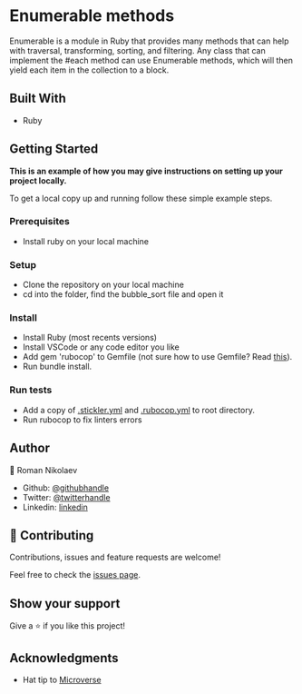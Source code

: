 # Enumerable methods
Enumerable is a module in Ruby that provides many methods that can help with traversal, transforming, sorting, and filtering. Any class that can implement the #each method can use Enumerable methods, which will then yield each item in the collection to a block.

## Built With

- Ruby

## Getting Started

**This is an example of how you may give instructions on setting up your project locally.**

To get a local copy up and running follow these simple example steps.

### Prerequisites

- Install ruby on your local machine

### Setup

- Clone the repository on your local machine
- cd into the folder, find the bubble_sort file and open it

### Install

- Install Ruby (most recents versions)
- Install VSCode or any code editor you like
- Add gem 'rubocop' to Gemfile (not sure how to use Gemfile? Read <a href="https://bundler.io/v1.15/guides/bundler_setup.html">this</a>).
- Run bundle install.

### Run tests

- Add a copy of <a href="https://github.com/microverseinc/linters-config/blob/master/ruby/.stickler.yml">.stickler.yml</a> and <a href="https://github.com/microverseinc/linters-config/blob/master/ruby/.rubocop.yml">.rubocop.yml</a> to root directory.
- Run rubocop to fix linters errors


## Author

👤 Roman Nikolaev

- Github: [@githubhandle](https://github.com/vzdrizhni)
- Twitter: [@twitterhandle](https://twitter.com/twitterhandle)
- Linkedin: [linkedin](https://twitter.com/metabruta)

## 🤝 Contributing

Contributions, issues and feature requests are welcome!

Feel free to check the [issues page]().

## Show your support

Give a ⭐️ if you like this project!

## Acknowledgments

- Hat tip to <a href="https://microverse.org/">Microverse</a>



